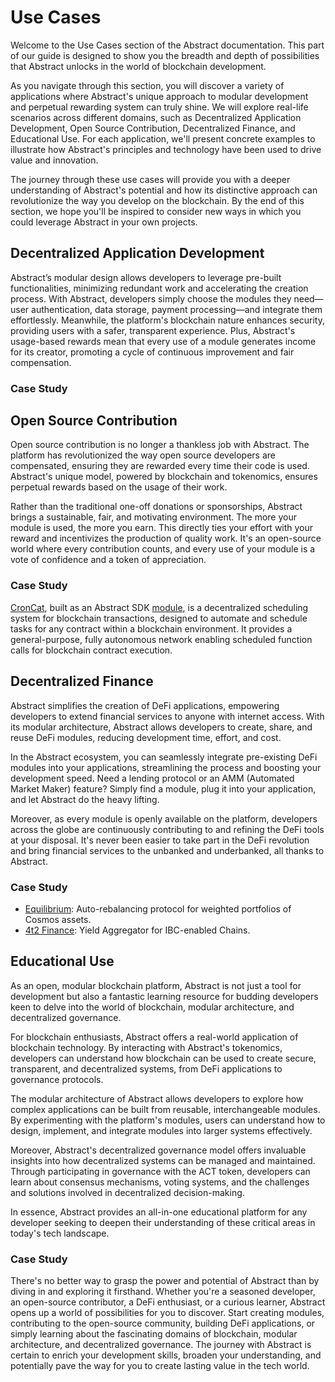 # Use Cases

Welcome to the Use Cases section of the Abstract documentation. This part of our guide is designed to show you the
breadth and depth of possibilities that Abstract unlocks in the world of blockchain development.

As you navigate through this section, you will discover a variety of applications where Abstract's unique approach to
modular development and perpetual rewarding system can truly shine. We will explore real-life scenarios across different
domains, such as Decentralized Application Development, Open Source Contribution, Decentralized Finance, and Educational
Use. For each application, we'll present concrete examples to illustrate how Abstract's principles and technology have
been used to drive value and innovation.

The journey through these use cases will provide you with a deeper understanding of Abstract's potential and how its
distinctive approach can revolutionize the way you develop on the blockchain. By the end of this section, we hope you'll
be inspired to consider new ways in which you could leverage Abstract in your own projects.

## Decentralized Application Development

Abstract’s modular design allows developers to leverage pre-built functionalities, minimizing redundant work and
accelerating the creation process. With Abstract, developers simply choose the modules they need—user authentication,
data storage, payment processing—and integrate them effortlessly. Meanwhile, the platform's blockchain nature enhances
security, providing users with a safer, transparent experience. Plus, Abstract's usage-based rewards mean that every use
of a module generates income for its creator, promoting a cycle of continuous improvement and fair compensation.

### Case Study

## Open Source Contribution

Open source contribution is no longer a thankless job with Abstract. The platform has revolutionized the way open source
developers are compensated, ensuring they are rewarded every time their code is used. Abstract's unique model, powered
by blockchain and tokenomics, ensures perpetual rewards based on the usage of their work.

Rather than the traditional one-off donations or sponsorships, Abstract brings a sustainable, fair, and motivating
environment. The more your module is used, the more you earn. This directly ties your effort with your reward and
incentivizes the production of quality work. It's an open-source world where every contribution counts, and every use of
your module is a vote of confidence and a token of appreciation.

### Case Study

<a href="https://www.cron.cat/" target="_blank">CronCat</a>, built as
an Abstract SDK <a href="https://github.com/AbstractSDK/croncat-app" target="_blank">module</a>, is a
decentralized scheduling system for blockchain transactions, designed to automate and schedule tasks for any contract
within a blockchain environment. It provides a general-purpose, fully autonomous network enabling scheduled function
calls for blockchain contract execution.

## Decentralized Finance

Abstract simplifies the creation of DeFi applications, empowering developers to extend financial services to anyone with
internet access. With its modular architecture, Abstract allows developers to create, share, and reuse DeFi modules,
reducing development time, effort, and cost.

In the Abstract ecosystem, you can seamlessly integrate pre-existing DeFi modules into your applications, streamlining
the process and boosting your development speed. Need a lending protocol or an AMM (Automated Market Maker) feature?
Simply find a module, plug it into your application, and let Abstract do the heavy lifting.

Moreover, as every module is openly available on the platform, developers across the globe are continuously contributing
to and refining the DeFi tools at your disposal. It's never been easier to take part in the DeFi revolution and bring
financial services to the unbanked and underbanked, all thanks to Abstract.

### Case Study

- [Equilibrium](./1_equilibrium.md): Auto-rebalancing protocol for weighted portfolios of Cosmos assets.
- [4t2 Finance](./2_4t2.md): Yield Aggregator for IBC-enabled Chains.

## Educational Use

As an open, modular blockchain platform, Abstract is not just a tool for development but also a fantastic learning
resource for budding developers keen to delve into the world of blockchain, modular architecture, and decentralized
governance.

For blockchain enthusiasts, Abstract offers a real-world application of blockchain technology. By interacting with
Abstract's tokenomics, developers can understand how blockchain can be used to create secure, transparent, and
decentralized systems, from DeFi applications to governance protocols.

The modular architecture of Abstract allows developers to explore how complex applications can be built from reusable,
interchangeable modules. By experimenting with the platform's modules, users can understand how to design, implement,
and integrate modules into larger systems effectively.

Moreover, Abstract's decentralized governance model offers invaluable insights into how decentralized systems can be
managed and maintained. Through participating in governance with the ACT token, developers can learn about consensus
mechanisms, voting systems, and the challenges and solutions involved in decentralized decision-making.

In essence, Abstract provides an all-in-one educational platform for any developer seeking to deepen their understanding
of these critical areas in today's tech landscape.

### Case Study

There's no better way to grasp the power and potential of Abstract than by diving in and exploring it firsthand. Whether
you're a seasoned developer, an open-source contributor, a DeFi enthusiast, or a curious learner, Abstract opens up a
world of possibilities for you to discover. Start creating modules, contributing to the open-source community, building
DeFi applications, or simply learning about the fascinating domains of blockchain, modular architecture, and
decentralized governance. The journey with Abstract is certain to enrich your development skills, broaden your
understanding, and potentially pave the way for you to create lasting value in the tech world.